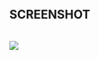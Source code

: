 ## SCREENSHOT 
<br>
<img src="https://github.com/deepakshikalra/Assignment-3/blob/master/screenshot.png"/>
<br>
